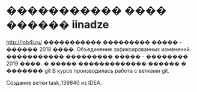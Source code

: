 # ����������� ���� ������ iinadze
http://job4j.ru/
����������� ��������� ����� - ������ 2018 ����.
Объединение зафиксированных изменений. 
����������� ��������� ����� - �������� 2019 ����.
� ����� ������������� ������ � ������� git
В курсе производилась работа с ветками git.

Создание ветки task_139840 из IDEA.